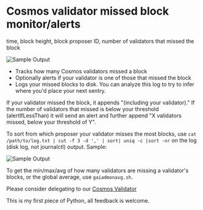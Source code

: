 # Cosmos validator missed block monitor/alerts

time, block height, block proposer ID, number of validators that missed the block

![Sample Output](https://i.imgur.com/dMWoVJD.png)

- Tracks how many Cosmos validators missed a block
- Optionally alerts if your validator is one of those that missed the block
- Logs your missed blocks to disk. You can analyze this log to try to infer where you'd place your next sentry.

If your validator missed the block, it appends "(including your validator)." If the number of validators that missed is below your threshold (alertIfLessThan) it will send an alert and further append "X validators missed, below your threshold of Y".

To sort from which proposer your validator misses the most blocks, use `cat /path/to/log.txt | cut -f 3 -d ',' | sort| uniq -c |sort -nr` on the log (disk log, not journalctl) output. Sample:

![Sample Output](https://i.imgur.com/jk64zNk.png)

To get the min/max/avg of how many validators are missing a validator's blocks, or the global average, use `gaiadmonavg.sh`.

Please consider delegating to our [Cosmos Validator](https://freshatoms.com/)

This is my first piece of Python, all feedback is welcome.
